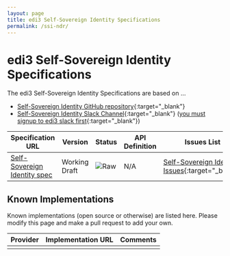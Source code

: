 ```yaml
---
layout: page
title: edi3 Self-Sovereign Identity Specifications
permalink: /ssi-ndr/
---
```


# edi3 Self-Sovereign Identity Specifications

The edi3 Self-Sovereign Identity Specifications are based on ...

* [Self-Sovereign Identity GitHub repository](https://github.com/edi3/edi3-ssi-ndr){:target="_blank"}
* [Self-Sovereign Identity Slack Channel](https://edi3.slack.com/messages/spec-ssi-ndr/){:target="_blank"} ([you must signup to edi3 slack first](https://join.slack.com/t/edi3/shared_invite/enQtNTY5OTkzMjQ0NjcyLTAxZGVlMzJmNWQ5MDBjOTRmMWViNGU0MzdhY2VkOWIwZWY3ODMxOWE4YTJmZjdiNTBkYzczZDk5Y2ViOWJlNzQ){:target="_blank"})

| Specification URL | Version | Status | API Definition | Issues List |
| ----------------- | ------  | ------ | -------------- | ----------- |
| [Self-Sovereign Identity spec](//edi3.org/specs/edi3-ssi-ndr/master/) | Working Draft | ![Raw](//rfc.unprotocols.org/spec:2/COSS/raw.svg) | N/A |  [Self-Sovereign Identity Issues](https://github.com/edi3/edi3-ssi-ndr/issues){:target="_blank"}  |

## Known Implementations

Known implementations (open source or otherwise) are listed here.  Please modify this page and make a pull request to add your own.

|Provider|Implementation URL|Comments|
|--------|------------------|--------|
|  |  |  |

